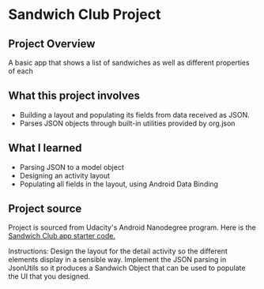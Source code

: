 # Sandwich Club Project

## Project Overview
A basic app that shows a list of sandwiches as well as different properties of each

## What this project involves
- Building a layout and populating its fields from data received as JSON.
- Parses JSON objects through built-in utilities provided by org.json

## What I learned
- Parsing JSON to a model object
- Designing an activity layout
- Populating all fields in the layout, using Android Data Binding

## Project source
Project is sourced from Udacity's Android Nanodegree program. Here is the [Sandwich Club app starter code.](https://github.com/udacity/sandwich-club-starter-code)

Instructions:
Design the layout for the detail activity so the different elements
display in a sensible way. Implement the JSON parsing in JsonUtils so it
produces a Sandwich Object that can be used to populate the UI that you designed.
